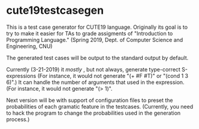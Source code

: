 # cute19testcasegen


This is a test case generator for CUTE19 language. Originally its goal is to try to make it easier for TAs to grade assigments of "Introduction to Programming Language." (Spring 2019, Dept. of Computer Science and Engineering, CNU)

The generated test cases will be output to the standard output by default.

Currently (3-21-2019) it *mostly* , but not always, generate type-correct S-expressions (For instance, it would not generate "(+ #F #T)" or "(cond 1 3 6)".) It can handle the number of arguments that used in the expression. (For instance, it would not generate "(> 1)".

Next version will be with support of configuration files to preset the probabilities of each gramatic feature in the testcases. (Currently, you need to hack the program to change the probabilities used in the generation process.)

